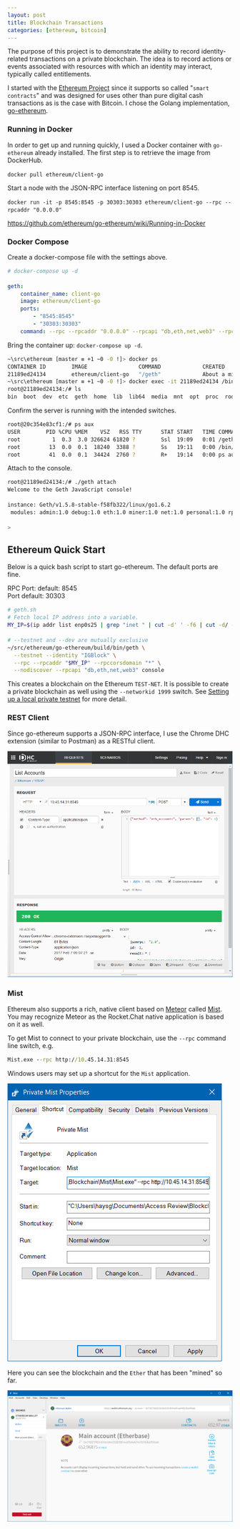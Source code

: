 ```yaml
---
layout: post
title: Blockchain Transactions
categories: [ethereum, bitcoin]
---
```


The purpose of this project is to demonstrate the ability to record identity-related transactions on a private blockchain. The idea is to record actions or events associated with resources with which an identity may interact, typically called entitlements.

I started with the [Ethereum Project](https://www.ethereum.org/) since it supports so called "`smart contracts`" and was designed for uses other than pure digital cash transactions as is the case with Bitcoin. I chose the Golang implementation, [go-ethereum](https://github.com/ethereum/go-ethereum).

### Running in Docker ###

In order to get up and running quickly, I used a Docker container with `go-ethereum` already installed. The first step is to retrieve the image from DockerHub.

`docker pull ethereum/client-go`

Start a node with the JSON-RPC interface listening on port 8545.

`docker run -it -p 8545:8545 -p 30303:30303 ethereum/client-go --rpc --rpcaddr "0.0.0.0"`

https://github.com/ethereum/go-ethereum/wiki/Running-in-Docker

### Docker Compose ###

Create a docker-compose file with the settings above.
```yaml
# docker-compose up -d

geth:
    container_name: client-go
    image: ethereum/client-go
    ports:
        - "8545:8545"
        - "30303:30303"
    command: --rpc --rpcaddr "0.0.0.0" --rpcapi "db,eth,net,web3" --rpccorsdomain "*" --testnet --nodiscover
```

Bring the container up: `docker-compose up -d`.
```bash
~\src\ethereum [master ≡ +1 ~0 -0 !]> docker ps
CONTAINER ID        IMAGE                COMMAND             CREATED              STATUS              PORTS                                              NAMES
21189ed24134        ethereum/client-go   "/geth"             About a minute ago   Up About a minute   0.0.0.0:8545->8545/tcp, 0.0.0.0:30303->30303/tcp   client-go
~\src\ethereum [master ≡ +1 ~0 -0 !]> docker exec -it 21189ed24134 /bin/bash
root@21189ed24134:/# ls
bin  boot  dev  etc  geth  home  lib  lib64  media  mnt  opt  proc  root  run  sbin  srv  sys  tmp  usr  var
```

Confirm the server is running with the intended switches.
```bash
root@20c354e83cf1:/# ps aux
USER        PID %CPU %MEM    VSZ   RSS TTY      STAT START   TIME COMMAND
root          1  0.3  3.0 326624 61820 ?        Ssl  19:09   0:01 /geth --rpc --rpcaddr 0.0.0.0 --rpcapi db,eth,net,web3
root         13  0.0  0.1  18240  3388 ?        Ss   19:11   0:00 /bin/bash
root         41  0.0  0.1  34424  2760 ?        R+   19:14   0:00 ps aux
```

Attach to the console.
```bash
root@21189ed24134:/# ./geth attach
Welcome to the Geth JavaScript console!

instance: Geth/v1.5.8-stable-f58fb322/linux/go1.6.2
 modules: admin:1.0 debug:1.0 eth:1.0 miner:1.0 net:1.0 personal:1.0 rpc:1.0 txpool:1.0 web3:1.0

>
```

## Ethereum Quick Start

Below is a quick bash script to start go-ethereum. The default ports are fine.

RPC Port: default: 8545<br/>
Port default: 30303

```bash
# geth.sh
# Fetch local IP address into a variable.
MY_IP=$(ip addr list enp0s25 | grep "inet " | cut -d' ' -f6 | cut -d/ -f1)

# --testnet and --dev are mutually exclusive
~/src/ethereum/go-ethereum/build/bin/geth \
  --testnet --identity "IGBlock" \
  --rpc --rpcaddr "$MY_IP" --rpccorsdomain "*" \
  --nodiscover --rpcapi "db,eth,net,web3" console
```

This creates a blockchain on the Ethereum `TEST-NET`. It is possible to create a private blockchain as well using the `--networkid 1999` switch. See [Setting up a local private testnet](https://github.com/ethereum/homestead-guide/blob/master/source/network/test-networks.rst#geth-go-client-1) for more detail.

### REST Client
Since go-ethereum supports a JSON-RPC interface, I use the Chrome DHC extension (similar to Postman) as a RESTful client.

![DHC](/images/dhc-rest-go-ethereum.png)

### Mist
Ethereum also supports a rich, native client based on [Meteor](https://www.meteor.com/) called [Mist](https://github.com/ethereum/mist). You may recognize Meteor as the Rocket.Chat native application is based on it as well.

To get Mist to connect to your private blockchain, use the `--rpc` command line switch, e.g.

```bat
Mist.exe --rpc http://10.45.14.31:8545
```

Windows users may set up a shortcut for the `Mist` application.

![Shortcut](/images/mist-win-shortcut.png)

Here you can see the blockchain and the `Ether` that has been "mined" so far.

![Mist](/images/mist-client.png)
